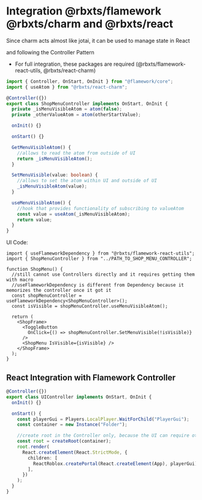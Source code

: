 # Integration @rbxts/flamework @rbxts/charm and @rbxts/react

Since charm acts almost like jotai, it can be used to manage state in React

and following the Controller Pattern

- For full integration, these packages are required (@rbxts/flamework-react-utils, @rbxts/react-charm)

```ts
import { Controller, OnStart, OnInit } from "@flamework/core";
import { useAtom } from "@rbxts/react-charm";

@Controller({})
export class ShopMenuController implements OnStart, OnInit {
  private _isMenuVisibleAtom = atom(false);
  private _otherValueAtom = atom(otherStartValue);

  onInit() {}

  onStart() {}

  GetMenuVisibleAtom() {
    //allows to read the atom from outside of UI
    return _isMenuVisibleAtom();
  }

  SetMenuVisible(value: boolean) {
    //allows to set the atom within UI and outside of UI
    _isMenuVisibleAtom(value);
  }

  useMenuVisibleAtom() {
    //hook that provides functionality of subscribing to valueAtom
    const value = useAtom(_isMenuVisibleAtom);
    return value;
  }
}
```

UI Code:

```tsx
import { useFlameworkDependency } from "@rbxts/flamework-react-utils";
import { ShopMenuController } from "../PATH_TO_SHOP_MENU_CONTROLLER";

function ShopMenu() {
  //still cannot use Controllers directly and it requires getting them with macro
  //useFlameworkDependency is different from Dependency because it memorizes the controller once it got it
  const shopMenuController = useFlameworkDependency<ShopMenuController>();
  const isVisible = shopMenuController.useMenuVisibleAtom();

  return (
    <ShopFrame>
      <ToggleButton
        OnClick={() => shopMenuController.SetMenuVisible(!isVisible)}
      />
      <ShopMenu IsVisible={isVisible} />
    </ShopFrame>
  );
}
```

## React Integration with Flamework Controller

```ts
@Controller({})
export class UIController implements OnStart, OnInit {
  onInit() {}

  onStart() {
    const playerGui = Players.LocalPlayer.WaitForChild("PlayerGui");
    const container = new Instance("Folder");

    //create root in the Controller only, because the UI can require other Controllers and if UI starts separately from the Flamework lifecycle, it will cause errors
    const root = createRoot(container);
    root.render(
      React.createElement(React.StrictMode, {
        children: [
          ReactRoblox.createPortal(React.createElement(App), playerGui),
        ],
      })
    );
  }
}
```
